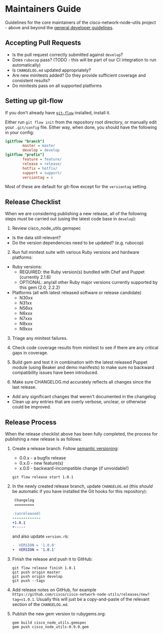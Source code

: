 # Maintainers Guide

Guidelines for the core maintainers of the cisco-network-node-utils project - above and beyond the [general developer guidelines](../CONTRIBUTING.md).

## Accepting Pull Requests

* Is the pull request correctly submitted against `develop`?
* Does `rubocop` pass? (TODO - this will be part of our CI integration to run automatically)
* Is `CHANGELOG.md` updated appropriately?
* Are new minitests added? Do they provide sufficient coverage and consistent results?
* Do minitests pass on all supported platforms

## Setting up git-flow

If you don't already have [`git-flow`](https://github.com/petervanderdoes/gitflow/) installed, install it.

Either run `git flow init` from the repository root directory, or manually edit your `.git/config` file. Either way, when done, you should have the following in your config:

```ini
[gitflow "branch"]
        master = master
        develop = develop
[gitflow "prefix"]
        feature = feature/
        release = release/
        hotfix = hotfix/
        support = support/
        versiontag = v
```

Most of these are default for git-flow except for the `versiontag` setting.

## Release Checklist

When we are considering publishing a new release, all of the following steps must be carried out (using the latest code base in `develop`):

1. Review cisco_node_utils.gemspec
  * Is the data still relevant?
  * Do the version dependencies need to be updated? (e.g. rubocop)

2. Run full minitest suite with various Ruby versions and hardware platforms:
  * Ruby versions:
    - REQUIRED: the Ruby version(s) bundled with Chef and Puppet (currently 2.1.6)
    - OPTIONAL: any/all other Ruby major versions currently supported by this gem (2.0, 2.2.2)
  * Platforms (all with latest released software or release candidate)
    - N30xx
    - N31xx
    - N56xx
    - N6xxx
    - N7xxx
    - N8xxx
    - N9xxx

3. Triage any minitest failures.

4. Check code coverage results from minitest to see if there are any critical gaps in coverage.

5. Build gem and test it in combination with the latest released Puppet module (using Beaker and demo manifests) to make sure no backward compatibility issues have been introduced.

6. Make sure CHANGELOG.md accurately reflects all changes since the last release.
  * Add any significant changes that weren't documented in the changelog
  * Clean up any entries that are overly verbose, unclear, or otherwise could be improved.

## Release Process

When the release checklist above has been fully completed, the process for publishing a new release is as follows:

1. Create a release branch. Follow [semantic versioning](http://semver.org):
    * 0.0.x - a bugfix release
    * 0.x.0 - new feature(s)
    * x.0.0 - backward-incompatible change (if unvoidable!)

    ```
    git flow release start 1.0.1
    ```

2. In the newly created release branch, update `CHANGELOG.md` (this *should* be automatic if you have installed the Git hooks for this repository):

    ```diff
     Changelog
     =========

    -(unreleased)
    -------------
    +1.0.1
    +-----
    ```

    and also update `version.rb`:

    ```diff
    -  VERSION = '1.0.0'
    +  VERSION = '1.0.1'
    ```

3. Finish the release and push it to GitHub:

    ```
    git flow release finish 1.0.1
    git push origin master
    git push origin develop
    git push --tags
    ```

4. Add release notes on GitHub, for example `https://github.com/cisco/cisco-network-node-utils/releases/new?tag=v1.0.1`. Usually this will just be a copy-and-paste of the relevant section of the `CHANGELOG.md`.

5. Publish the new gem version to rubygems.org:

    ```
    gem build cisco_node_utils.gemspec
    gem push cisco_node_utils-0.9.0.gem
    ```
